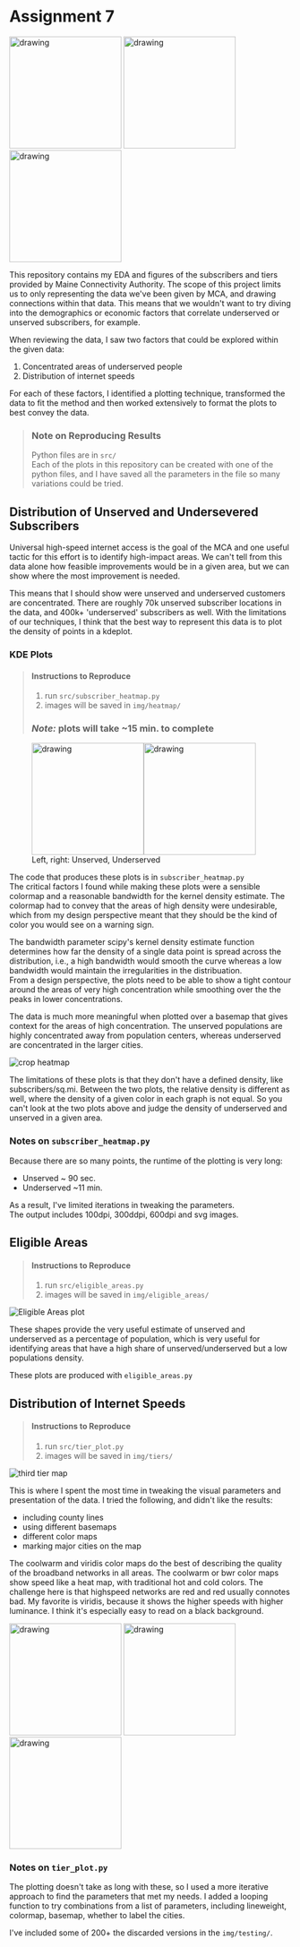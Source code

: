 # Assignment 7

<img src="img/tiers/arc_imagery_bwr_no_label_1.5_72dpi.png" alt="drawing" width="200"/>
<img src="img/tiers/arc_worldstreetmap_viridis_no_label_1.5_72dpi.png" alt="drawing" width="200"/>
<img src="img/heatmap/unserved_100dpi.png" alt="drawing" width="200"/>


This repository contains my EDA and figures of the subscribers and tiers provided by Maine Connectivity Authority. The scope of this project limits us to only representing the data we've been given by MCA, and drawing connections within that data. This means that we wouldn't want to try diving into the demographics or economic factors that correlate underserved or unserved subscribers, for example.

When reviewing the data, I saw two factors that could be explored within the given data:
1. Concentrated areas of underserved people
2. Distribution of internet speeds

For each of these factors, I identified a plotting technique, transformed the data to fit the method and then worked extensively to format the plots to best convey the data.

> ### Note on Reproducing Results
> Python files are in `src/`  
> Each of the plots in this repository can be created with one of the python files, and I have saved all the parameters in the file so many variations could be tried. 

## Distribution of Unserved and Undersevered Subscribers
Universal high-speed internet access is the goal of the MCA and one useful tactic for this effort is to identify high-impact areas. We can't tell from this data alone how feasible improvements would be in a given area, but we can show where the most improvement is needed. 

This means that I should show were unserved and underserved customers are concentrated. There are roughly 70k unserved subscriber locations in the data, and 400k+ 'underserved' subscribers as well. With the limitations of our techniques, I think that the best way to represent this data is to plot the density of points in a kdeplot.  
### KDE Plots
> #### Instructions to Reproduce
> 1. run `src/subscriber_heatmap.py`  
> 2. images will be saved in `img/heatmap/`  
> ### *Note:* plots will take ~15 min. to complete

<figure>
    <img src="img/heatmap/unserved_100dpi.png" alt="drawing" width="200"/><img src="img/heatmap/underserved_100dpi.png" alt="drawing" width="200"/>
    <figcaption>Left, right: Unserved, Underserved</figcaption>  
</figure>

The code that produces these plots is in `subscriber_heatmap.py`  
The critical factors I found while making these plots were a sensible colormap and a reasonable bandwidth for the kernel density estimate. The colormap had to convey that the areas of high density were undesirable, which from my design perspective meant that they should be the kind of color you would see on a warning sign.

The bandwidth parameter scipy's kernel density estimate function determines how far the density of a single data point is spread across the distribution, i.e., a high bandwidth would smooth the curve whereas a low bandwidth would maintain the irregularities in the distribuation.  
From a design perspective, the plots need to be able to show a tight contour around the areas of very high concentration while smoothing over the the peaks in lower concentrations.

The data is much more meaningful when plotted over a basemap that gives context for the areas of high concentration. The unserved populations are highly concentrated away from population centers, whereas underserved are concentrated in the larger cities.

![crop heatmap](img/heatmap/unserved_crop.png)

The limitations of these plots is that they don't have a defined density, like subscribers/sq.mi. Between the two plots, the relative density is different as well, where the density of a given color in each graph is not equal. So you can't look at the two plots above and judge the density of underserved and unserved in a given area.

### Notes on `subscriber_heatmap.py`
Because there are so many points, the runtime of the plotting is very long:
* Unserved ~ 90 sec.
* Underserved ~11 min.  

As a result, I've limited iterations in tweaking the parameters.  
The output includes 100dpi, 300ddpi, 600dpi and svg images.

## Eligible Areas
> #### Instructions to Reproduce
> 1. run `src/eligible_areas.py`  
> 2. images will be saved in `img/eligible_areas/`  

![Eligible Areas plot](img/eligible_areas/eligible_areas_600dpi.png)

These shapes provide the very useful estimate of unserved and underserved as a percentage of population, which is very useful for identifying areas that have a high share of unserved/underserved but a low populations density.

These plots are produced with `eligible_areas.py`    

## Distribution of Internet Speeds
> #### Instructions to Reproduce
> 1. run `src/tier_plot.py`  
> 2. images will be saved in `img/tiers/` 

![third tier map](img/tiers/dark_nolabel_viridis_no_label_1.5_72dpi.png)  

This is where I spent the most time in tweaking the visual parameters and presentation of the data. 
I tried the following, and didn't like the results:
* including county lines
* using different basemaps
* different color maps
* marking major cities on the map

The coolwarm and viridis color maps do the best of describing the quality of the broadband networks in all areas. The coolwarm or bwr color maps show speed like a heat map, with traditional hot and cold colors. The challenge here is that highspeed networks are red and red usually connotes bad. My favorite is viridis, because it shows the higher speeds with higher luminance. I think it's especially easy to read on a black background.

<img src="img/tiers/arc_imagery_bwr_no_label_1.5_72dpi.png" alt="drawing" width="200"/>
<img src="img/tiers/arc_worldstreetmap_viridis_no_label_1.5_72dpi.png" alt="drawing" width="200"/>
<img src="img/tiers/dark_nolabel_viridis_no_label_1.5_72dpi.png" alt="drawing" width="200"/>

### Notes on `tier_plot.py`
The plotting doesn't take as long with these, so I used a more iterative approach to find the parameters that met my needs. I added a looping function to try combinations from a list of parameters, including lineweight, colormap, basemap, whether to label the cities.

I've included some of 200+ the discarded versions in the `img/testing/`.

